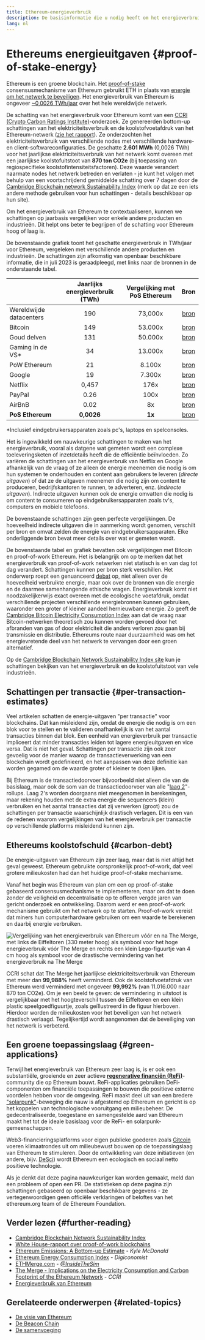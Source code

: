 ```yaml
---
title: Ethereum-energieverbruik
description: De basisinformatie die u nodig heeft om het energieverbruik van Ethereum te begrijpen.
lang: nl
---
```


# Ethereums energieuitgaven {#proof-of-stake-energy}

Ethereum is een groene blockchain. Het [proof-of-stake](/developers/docs/consensus-mechanisms/pos) consensusmechanisme van Ethereum gebruikt ETH in plaats van [energie om het netwerk te beveiligen](/developers/docs/consensus-mechanisms/pow). Het energieverbruik van Ethereum is ongeveer [~0,0026 TWh/jaar](https://carbon-ratings.com/eth-report-2022) over het hele wereldwijde netwerk.

De schatting van het energieverbruik voor Ethereum komt van een [CCRI (Crypto Carbon Ratings Institute)](https://carbon-ratings.com)-onderzoek. Ze genereerden bottom-up schattingen van het elektriciteitsverbruik en de koolstofvoetafdruk van het Ethereum-netwerk ([zie het rapport](https://carbon-ratings.com/eth-report-2022)). Ze onderzochten het elektriciteitsverbruik van verschillende nodes met verschillende hardware- en client-softwareconfiguraties. De geschatte **2.601 MWh** (0,0026 TWh) voor het jaarlijkse elektriciteitsverbruik van het netwerk komt overeen met een jaarlijkse koolstofuitstoot van **870 ton CO2e** (bij toepassing van regiospecifieke koolstofintensiteitsfactoren). Deze waarde verandert naarmate nodes het netwerk betreden en verlaten - je kunt het volgen met behulp van een voortschrijdend gemiddelde schatting over 7 dagen door de [Cambridge Blockchain network Sustainability Index](https://ccaf.io/cbnsi/ethereum) (merk op dat ze een iets andere methode gebruiken voor hun schattingen - details beschikbaar op hun site).

Om het energieverbruik van Ethereum te contextualiseren, kunnen we schattingen op jaarbasis vergelijken voor enkele andere producten en industrieën. Dit helpt ons beter te begrijpen of de schatting voor Ethereum hoog of laag is.

<EnergyConsumptionChart />

De bovenstaande grafiek toont het geschatte energieverbruik in TWh/jaar voor Ethereum, vergeleken met verschillende andere producten en industrieën. De schattingen zijn afkomstig van openbaar beschikbare informatie, die in juli 2023 is geraadpleegd, met links naar de bronnen in de onderstaande tabel.

|                         | Jaarlijks energieverbruik (TWh) | Vergelijking met PoS Ethereum |                                                                                      Bron                                                                                       |
|:----------------------- |:-------------------------------:|:-----------------------------:|:-------------------------------------------------------------------------------------------------------------------------------------------------------------------------------:|
| Wereldwijde datacenters |               190               |            73,000x            |                                    [bron](https://www.iea.org/commentaries/data-centres-and-energy-from-global-headlines-to-local-headaches)                                    |
| Bitcoin                 |               149               |            53.000x            |                                                                 [bron](https://ccaf.io/cbnsi/cbeci/comparisons)                                                                 |
| Goud delven             |               131               |            50.000x            |                                                                 [bron](https://ccaf.io/cbnsi/cbeci/comparisons)                                                                 |
| Gaming in de VS\*     |               34                |            13.000x            |                 [bron](https://www.researchgate.net/publication/336909520_Toward_Greener_Gaming_Estimating_National_Energy_Use_and_Energy_Efficiency_Potential)                 |
| PoW Ethereum            |               21                |            8.100x             |                                                                    [bron](https://ccaf.io/cbnsi/ethereum/1)                                                                     |
| Google                  |               19                |            7.300x             |                                           [bron](https://www.gstatic.com/gumdrop/sustainability/google-2022-environmental-report.pdf)                                           |
| Netflix                 |              0,457              |             176x              | [bron](https://assets.ctfassets.net/4cd45et68cgf/7B2bKCqkXDfHLadrjrNWD8/e44583e5b288bdf61e8bf3d7f8562884/2021_US_EN_Netflix_EnvironmentalSocialGovernanceReport-2021_Final.pdf) |
| PayPal                  |              0.26               |             100x              |                                  [bron](https://s202.q4cdn.com/805890769/files/doc_downloads/global-impact/CDP_Climate_Change_PayPal-(1).pdf)                                   |
| AirBnB                  |              0.02               |              8x               |                               [bron](https://s26.q4cdn.com/656283129/files/doc_downloads/governance_doc_updated/Airbnb-ESG-Factsheet-(Final).pdf)                               |
| **PoS Ethereum**        |           **0,0026**            |            **1x**             |                                                               [bron](https://carbon-ratings.com/eth-report-2022)                                                                |

\*Inclusief eindgebruikersapparaten zoals pc's, laptops en spelconsoles.

Het is ingewikkeld om nauwkeurige schattingen te maken van het energieverbruik, vooral als datgene wat gemeten wordt een complexe toeleveringsketen of inzetdetails heeft die de efficiëntie beïnvloeden. Zo variëren de schattingen van het energieverbruik van Netflix en Google afhankelijk van de vraag of ze alleen de energie meenemen die nodig is om hun systemen te onderhouden en content aan gebruikers te leveren (_directe uitgaven_) of dat ze de uitgaven meenemen die nodig zijn om content te produceren, bedrijfskantoren te runnen, te adverteren, enz. (_indirecte uitgaven_). Indirecte uitgaven kunnen ook de energie omvatten die nodig is om content te consumeren op eindgebruikersapparaten zoals tv's, computers en mobiele telefoons.

De bovenstaande schattingen zijn geen perfecte vergelijkingen. De hoeveelheid indirecte uitgaven die in aanmerking wordt genomen, verschilt per bron en omvat zelden de energie van eindgebruikersapparaten. Elke onderliggende bron bevat meer details over wat er gemeten wordt.

De bovenstaande tabel en grafiek bevatten ook vergelijkingen met Bitcoin en proof-of-work Ethereum. Het is belangrijk om op te merken dat het energieverbruik van proof-of-work netwerken niet statisch is en van dag tot dag verandert. Schattingen kunnen per bron sterk verschillen. Het onderwerp roept een genuanceerd [debat](https://www.coindesk.com/business/2020/05/19/the-last-word-on-bitcoins-energy-consumption/) op, niet alleen over de hoeveelheid verbruikte energie, maar ook over de bronnen van die energie en de daarmee samenhangende ethische vragen. Energieverbruik komt niet noodzakelijkerwijs exact overeen met de ecologische voetafdruk, omdat verschillende projecten verschillende energiebronnen kunnen gebruiken, waaronder een groter of kleiner aandeel hernieuwbare energie. Zo geeft de [Cambridge Bitcoin Electricity Consumption Index](https://ccaf.io/cbnsi/cbeci/comparisons) aan dat de vraag naar Bitcoin-netwerken theoretisch zou kunnen worden gevoed door het afbranden van gas of door elektriciteit die anders verloren zou gaan bij transmissie en distributie. Ethereums route naar duurzaamheid was om het energievretende deel van het netwerk te vervangen door een groen alternatief.

Op de [Cambridge Blockchain Network Sustainability Index site](https://ccaf.io/cbnsi/ethereum) kun je schattingen bekijken van het energieverbruik en de koolstofuitstoot van vele industrieën.

## Schattingen per transactie {#per-transaction-estimates}

Veel artikelen schatten de energie-uitgaven "per transactie" voor blockchains. Dat kan misleidend zijn, omdat de energie die nodig is om een blok voor te stellen en te valideren onafhankelijk is van het aantal transacties binnen dat blok. Een eenheid van energieverbruik per transactie impliceert dat minder transacties leiden tot lagere energieuitgaven en vice versa. Dat is niet het geval. Schattingen per transactie zijn ook zeer gevoelig voor de manier waarop de transactieverwerking van een blockchain wordt gedefinieerd, en het aanpassen van deze definitie kan worden gegamed om de waarde groter of kleiner te doen lijken.

Bij Ethereum is de transactiedoorvoer bijvoorbeeld niet alleen die van de basislaag, maar ook de som van de transactiedoorvoer van alle "[laag 2](/layer-2/)"-rollups. Laag 2's worden doorgaans niet meegenomen in berekeningen, maar rekening houden met de extra energie die sequencers (klein) verbruiken en het aantal transacties dat zij verwerken (groot) zou de schattingen per transactie waarschijnlijk drastisch verlagen. Dit is een van de redenen waarom vergelijkingen van het energieverbruik per transactie op verschillende platforms misleidend kunnen zijn.

## Ethereums koolstofschuld {#carbon-debt}

De energie-uitgaven van Ethereum zijn zeer laag, maar dat is niet altijd het geval geweest. Ethereum gebruikte oorspronkelijk proof-of-work, dat veel grotere milieukosten had dan het huidige proof-of-stake mechanisme.

Vanaf het begin was Ethereum van plan om een op proof-of-stake gebaseerd consensusmechanisme te implementeren, maar om dat te doen zonder de veiligheid en decentralisatie op te offeren vergde jaren van gericht onderzoek en ontwikkeling. Daarom werd er een proof-of-work mechanisme gebruikt om het netwerk op te starten. Proof-of-work vereist dat miners hun computerhardware gebruiken om een waarde te berekenen en daarbij energie verbruiken.

![Vergelijking van het energieverbruik van Ethereum vóór en na The Merge, met links de Eiffeltoren (330 meter hoog) als symbool voor het hoge energieverbruik vóór The Merge en rechts een klein Lego-figuurtje van 4 cm hoog als symbool voor de drastische vermindering van het energieverbruik na The Merge](energy_consumption_pre_post_merge.png)

CCRI schat dat The Merge het jaarlijkse elektriciteitsverbruik van Ethereum met meer dan **99,988%** heeft verminderd. Ook de koolstofvoetafdruk van Ethereum werd verminderd met ongeveer **99,992%** (van 11.016.000 naar 870 ton CO2e). Om je een beeld te geven: de vermindering in uitstoot is vergelijkbaar met het hoogteverschil tussen de Eiffeltoren en een klein plastic speelgoedfiguurtje, zoals geïllustreerd in de figuur hierboven. Hierdoor worden de milieukosten voor het beveiligen van het netwerk drastisch verlaagd. Tegelijkertijd wordt aangenomen dat de beveiliging van het netwerk is verbeterd.

## Een groene toepassingslaag {#green-applications}

Terwijl het energieverbruik van Ethereum zeer laag is, is er ook een substantiële, groeiende en zeer actieve [**regenerative financiën (ReFi)**](/refi/)-community die op Ethereum bouwt. ReFi-applicaties gebruiken DeFi-componenten om financiële toepassingen te bouwen die positieve externe voordelen hebben voor de omgeving. ReFi maakt deel uit van een bredere ["solarpunk"](https://en.wikipedia.org/wiki/Solarpunk)-beweging die nauw is afgestemd op Ethereum en gericht is op het koppelen van technologische vooruitgang en milieubeheer. De gedecentraliseerde, toegestane en samengestelde aard van Ethereum maakt het tot de ideale basislaag voor de ReFi- en solarpunk-gemeenschappen.

Web3-financieringsplatforms voor eigen publieke goederen zoals [Gitcoin](https://gitcoin.co) voeren klimaatrondes uit om milieubewust bouwen op de toepassingslaag van Ethereum te stimuleren. Door de ontwikkeling van deze initiatieven (en andere, bijv. [DeSci](/desci/)) wordt Ethereum een ecologisch en sociaal netto positieve technologie.

<InfoBanner emoji=":evergreen_tree:">
  Als je denkt dat deze pagina nauwkeuriger kan worden gemaakt, meld dan een probleem of open een PR. De statistieken op deze pagina zijn schattingen gebaseerd op openbaar beschikbare gegevens - ze vertegenwoordigen geen officiële verklaringen of beloftes van het ethereum.org team of de Ethereum Foundation.
</InfoBanner>

## Verder lezen {#further-reading}

- [Cambridge Blockchain Network Sustainability Index](https://ccaf.io/cbnsi/ethereum)
- [White House-rapport over proof-of-work blockchains](https://www.whitehouse.gov/wp-content/uploads/2022/09/09-2022-Crypto-Assets-and-Climate-Report.pdf)
- [Ethereum Emissions: A Bottom-up Estimate](https://kylemcdonald.github.io/ethereum-emissions/) - _Kyle McDonald_
- [Ethereum Energy Consumption Index](https://digiconomist.net/ethereum-energy-consumption/) - _Digiconomist_
- [ETHMerge.com](https://ethmerge.com/) - _[@InsideTheSim](https://twitter.com/InsideTheSim)_
- [The Merge - Implications on the Electricity Consumption and Carbon Footprint of the Ethereum Network](https://carbon-ratings.com/eth-report-2022) - _CCRI_
- [Energieverbruik van Ethereum](https://mirror.xyz/jmcook.eth/ODpCLtO4Kq7SCVFbU4He8o8kXs418ZZDTj0lpYlZkR8)

## Gerelateerde onderwerpen {#related-topics}

- [De visie van Ethereum](/roadmap/vision/)
- [De Beacon Chain](/roadmap/beacon-chain)
- [De samenvoeging](/roadmap/merge/)
